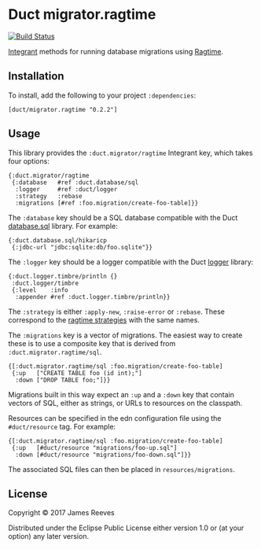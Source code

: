 # Duct migrator.ragtime

[![Build Status](https://travis-ci.org/duct-framework/migrator.ragtime.svg?branch=master)](https://travis-ci.org/duct-framework/migrator.ragtime)

[Integrant][] methods for running database migrations using
[Ragtime][].

[integrant]: https://github.com/weavejester/integrant
[ragtime]:   https://github.com/weavejester/ragtime

## Installation

To install, add the following to your project `:dependencies`:

    [duct/migrator.ragtime "0.2.2"]

## Usage

This library provides the `:duct.migrator/ragtime` Integrant key,
which takes four options:

```edn
{:duct.migrator/ragtime
 {:database   #ref :duct.database/sql
  :logger     #ref :duct/logger
  :strategy   :rebase
  :migrations [#ref :foo.migration/create-foo-table]}}
```

The `:database` key should be a SQL database compatible with the Duct
[database.sql][] library. For example:

```edn
{:duct.database.sql/hikaricp
 {:jdbc-url "jdbc:sqlite:db/foo.sqlite"}}
```

The `:logger` key should be a logger compatible with the Duct
[logger][] library:

```edn
{:duct.logger.timbre/println {}
 :duct.logger/timbre
 {:level    :info
  :appender #ref :duct.logger.timbre/println}}
```

The `:strategy` is either `:apply-new`, `:raise-error` or
`:rebase`. These correspond to the [ragtime strategies][] with the
same names.

The `:migrations` key is a vector of migrations. The easiest way to
create these is to use a composite key that is derived from
`:duct.migrator.ragtime/sql`.

```edn
{[:duct.migrator.ragtime/sql :foo.migration/create-foo-table]
 {:up   ["CREATE TABLE foo (id int);"]
  :down ["DROP TABLE foo;"]}}
```

Migrations built in this way expect an `:up` and a `:down` key that
contain vectors of SQL, either as strings, or URLs to resources on the
classpath.

Resources can be specified in the edn configuration file using the
`#duct/resource` tag. For example:

```edn
{[:duct.migrator.ragtime/sql :foo.migration/create-foo-table]
 {:up   [#duct/resource "migrations/foo-up.sql"]
  :down [#duct/resource "migrations/foo-down.sql"]}}
```

The associated SQL files can then be placed in `resources/migrations`.

[database.sql]:       https://github.com/duct-framework/database.sql
[logger]:             https://github.com/duct-framework/logger
[ragtime strategies]: https://weavejester.github.io/ragtime/ragtime.strategy.html

## License

Copyright © 2017 James Reeves

Distributed under the Eclipse Public License either version 1.0 or (at
your option) any later version.

